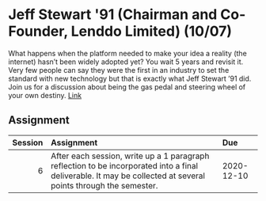 Jeff Stewart '91 (Chairman and Co-Founder, Lenddo Limited) (10/07)
============================

What happens when the platform needed to make your idea a reality (the internet) hasn’t been widely adopted yet? You wait 5 years and revisit it. Very few people can say they were the first in an industry to set the standard with new technology but that is exactly what Jeff Stewart ’91 did. Join us for a discussion about being the gas pedal and steering wheel of your own destiny.  [Link](../../sessions/session6)

## Assignment

|   Session | Assignment                                                                                                                                                     | Due        |
|----------:|:---------------------------------------------------------------------------------------------------------------------------------------------------------------|:-----------|
|         6 | After each session, write up a 1 paragraph reflection to be incorporated into a final deliverable. It may be collected at several points through the semester. | 2020-12-10 |

